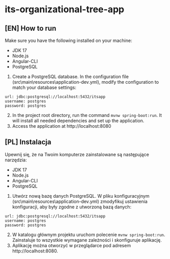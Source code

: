 # its-organizational-tree-app

## [EN] How to run
Make sure you have the following installed on your machine:
- JDK 17
- Node.js
- Angular-CLI
- PostgreSQL
1. Create a PostgreSQL database. In the configuration file (src\main\resources\application-dev.yml), modify the configuration to match your database settings:
```
url: jdbc:postgresql://localhost:5432/itsapp
username: postgres
password: postgres
```
2. In the project root directory, run the command `mvnw spring-boot:run`. It will install all needed dependencies and set up the application.
3. Access the application at http://localhost:8080

## [PL] Instalacja
Upewnij się, że na Twoim komputerze zainstalowane są następujące narzędzia:
- JDK 17
- Node.js
- Angular-CLI
- PostgreSQL
1. Utwórz nową bazę danych PostgreSQL. W pliku konfiguracyjnym (src\main\resources\application-dev.yml) zmodyfikuj ustawienia konfiguracji, aby były zgodne z utworzoną bazą danych:
```
url: jdbc:postgresql://localhost:5432/itsapp
username: postgres
password: postgres
```
2. W katalogu głównym projektu uruchom polecenie `mvnw spring-boot:run`. Zainstaluje to wszystkie wymagane zależności i skonfiguruje aplikację.
3. Aplikację można otworzyć w przeglądarce pod adresem http://localhost:8080.
